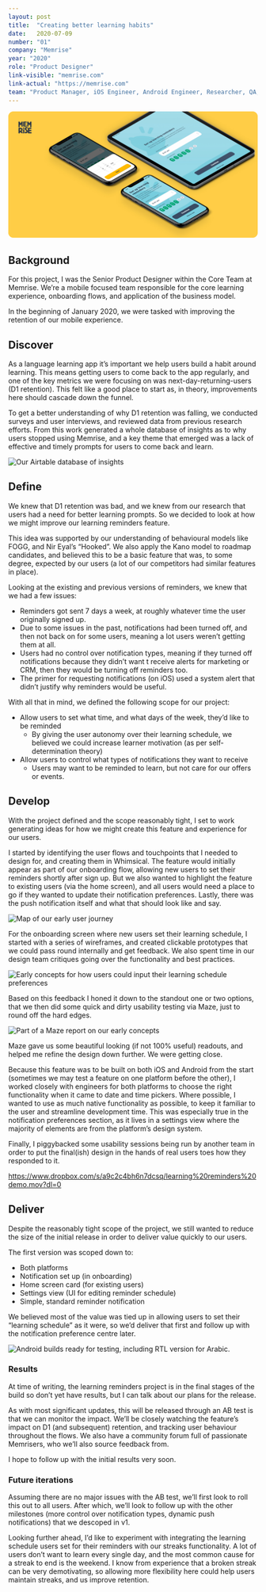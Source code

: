 ```yaml
---
layout: post
title:  "Creating better learning habits"
date:   2020-07-09
number: "01"
company: "Memrise"
year: "2020"
role: "Product Designer"
link-visible: "memrise.com"
link-actual: "https://memrise.com"
team: "Product Manager, iOS Engineer, Android Engineer, Researcher, QA, Product Designer"
---
```


<div class="case-study--image"><img src="/assets/img/case-studies/memrise-header.jpg" alt="Android builds ready for testing, including RTL version for Arabic."></div>

## Background

For this project, I was the Senior Product Designer within the Core Team at Memrise. We’re a mobile focused team responsible for the core learning experience, onboarding flows, and application of the business model.

In the beginning of January 2020, we were tasked with improving the retention of our mobile experience.


## Discover

As a language learning app it’s important we help users build a habit around learning. This means getting users to come back to the app regularly, and one of the key metrics we were focusing on was next-day-returning-users (D1 retention). This felt like a good place to start as, in theory, improvements here should cascade down the funnel.

To get a better understanding of why D1 retention was falling, we conducted surveys and user interviews, and reviewed data from previous research efforts. From this work generated a whole database of insights as to why users stopped using Memrise, and a key theme that emerged was a lack of effective and timely prompts for users to come back and learn.


<div class="case-study--image"><img src="https://paper-attachments.dropbox.com/s_89624307E7F793CC850C5B2F4700A293FF1664ECDE638D6D7789A6E52A17F9DA_1590997767380_airtable.com_tbleU93m20M1Tq7Oa_viwScTYgU83I4ZDIRLaptop+with+HiDPI+screen.png" alt="Our Airtable database of insights"></div>

## Define

We knew that D1 retention was bad, and we knew from our research that users had a need for better learning prompts. So we decided to look at how we might improve our learning reminders feature.

This idea was supported by our understanding of behavioural models like FOGG, and Nir Eyal’s “Hooked”. We also apply the Kano model to roadmap candidates, and believed this to be a basic feature that was, to some degree, expected by our users (a lot of our competitors had similar features in place).

Looking at the existing and previous versions of reminders, we knew that we had a few issues:


- Reminders got sent 7 days a week, at roughly whatever time the user originally signed up.
- Due to some issues in the past, notifications had been turned off, and then not back on for some users, meaning a lot users weren’t getting them at all.
- Users had no control over notification types, meaning if they turned off notifications because they didn’t want t receive alerts for marketing or CRM, then they would be turning off reminders too.
- The primer for requesting notifications (on iOS) used a system alert that didn’t justify why reminders would be useful.

With all that in mind, we defined the following scope for our project:


- Allow users to set what time, and what days of the week, they’d like to be reminded
    - By giving the user autonomy over their learning schedule, we believed we could increase learner motivation (as per self-determination theory)
- Allow users to control what types of notifications they want to receive
    - Users may want to be reminded to learn, but not care for our offers or events.


## Develop

With the project defined and the scope reasonably tight, I set to work generating ideas for how we might create this feature and experience for our users.

I started by identifying the user flows and touchpoints that I needed to design for, and creating them in Whimsical. The feature would initially appear as part of our onboarding flow, allowing new users to set their reminders shortly after sign up. But we also wanted to highlight the feature to existing users (via the home screen), and all users would need a place to go if they wanted to update their notification preferences. Lastly, there was the push notification itself and what that should look like and say.

<div class="case-study--image"><img src="https://paper-attachments.dropbox.com/s_89624307E7F793CC850C5B2F4700A293FF1664ECDE638D6D7789A6E52A17F9DA_1590942645633_Screenshot+2020-05-31+at+17.30.34.png" alt="Map of our early user journey"></div>


For the onboarding screen where new users set their learning schedule, I started with a series of wireframes, and created clickable prototypes that we could pass round internally and get feedback. We also spent time in our design team critiques going over the functionality and best practices.

<div class="case-study--image"><img src="https://paper-attachments.dropbox.com/s_89624307E7F793CC850C5B2F4700A293FF1664ECDE638D6D7789A6E52A17F9DA_1590943545777_Screenshot+2020-05-31+at+17.45.32.png" alt="Early concepts for how users could input their learning schedule preferences"></div>


Based on this feedback I honed it down to the standout one or two options, that we then did some quick and dirty usability testing via Maze, just to round off the hard edges.

<div class="case-study--image"><img src="https://paper-attachments.dropbox.com/s_89624307E7F793CC850C5B2F4700A293FF1664ECDE638D6D7789A6E52A17F9DA_1590943737732_Screenshot+2020-05-31+at+17.48.45.png" alt="Part of a Maze report on our early concepts"></div>


Maze gave us some beautiful looking (if not 100% useful) readouts, and helped me refine the design down further. We were getting close.

Because this feature was to be built on both iOS and Android from the start (sometimes we may test a feature on one platform before the other), I worked closely with engineers for both platforms to choose the right functionality when it came to date and time pickers. Where possible, I wanted to use as much native functionality as possible, to keep it familiar to the user and streamline development time. This was especially true in the notification preferences section, as it lives in a settings view where the majority of elements are from the platform’s design system.

Finally, I piggybacked some usability sessions being run by another team in order to put the final(ish) design in the hands of real users toes how they responded to it.


https://www.dropbox.com/s/a9c2c4bh6n7dcsq/learning%20reminders%20demo.mov?dl=0

## Deliver

Despite the reasonably tight scope of the project, we still wanted to reduce the size of the initial release in order to deliver value quickly to our users.

The first version was scoped down to:


- Both platforms
- Notification set up (in onboarding)
- Home screen card (for existing users)
- Settings view (UI for editing reminder schedule)
- Simple, standard reminder notification

We believed most of the value was tied up in allowing users to set their “learning schedule” as it were, so we’d deliver that first and follow up with the notification preference centre later.

<div class="case-study--image"><img src="https://paper-attachments.dropbox.com/s_89624307E7F793CC850C5B2F4700A293FF1664ECDE638D6D7789A6E52A17F9DA_1590945256507_learning+reminders+android.png" alt="Android builds ready for testing, including RTL version for Arabic."></div>



### Results

At time of writing, the learning reminders project is in the final stages of the build so don’t yet have results, but I can talk about our plans for the release.

As with most significant updates, this will be released through an AB test is that we can monitor the impact. We’ll be closely watching the feature’s impact on D1 (and subsequent) retention, and tracking user behaviour throughout the flows. We also have a community forum full of passionate Memrisers, who we’ll also source feedback from.

I hope to follow up with the initial results very soon.


### Future iterations

Assuming there are no major issues with the AB test, we’ll first look to roll this out to all users. After which, we’ll look to follow up with the other milestones (more control over notification types, dynamic push notifications) that we descoped in v1.

Looking further ahead, I’d like to experiment with integrating the learning schedule users set for their reminders with our streaks functionality. A lot of users don’t want to learn every single day, and the most common cause for a streak to end is the weekend. I know from experience that a broken streak can be very demotivating, so allowing more flexibility here could help users maintain streaks, and us improve retention.
